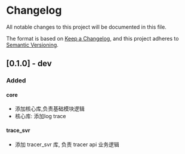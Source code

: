 # Changelog

All notable changes to this project will be documented in this file.

The format is based on [Keep a Changelog](https://keepachangelog.com/en/1.0.0/),
and this project adheres to [Semantic Versioning](https://semver.org/spec/v2.0.0.html).

## [0.1.0] - dev

### Added

#### core

- 添加核心库,负责基础模块逻辑
- 核心库: 添加log trace

#### trace_svr

- 添加 tracer_svr 库, 负责 tracer api 业务逻辑
